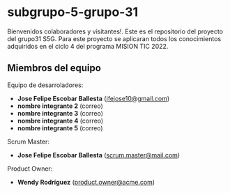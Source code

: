 # subgrupo-5-grupo-31
Bienvenidos colaboradores y visitantes!. Este es el repositorio del proyecto del grupo31 S5G. Para este proyecto se aplicaran todos los conocimientos adquiridos en el ciclo 4 del programa MISION TIC 2022.



Miembros del equipo
------------

<!-- Equipo de desarroladores, (vease [contributors](../../graphs/contributors)): -->
Equipo de desarroladores:
  
  - **Jose Felipe Escobar Ballesta** (jfejose10@gmail.com)
  - **nombre integrante 2** (correo)
  - **nombre integrante 3** (correo)
  - **nombre integrante 4** (correo)
  - **nombre integrante 5** (correo)
  

Scrum Master:
  - **Jose Felipe Escobar Ballesta** (scrum.master@mail.com)

Product Owner:
  - **Wendy Rodríguez** (product.owner@acme.com)
